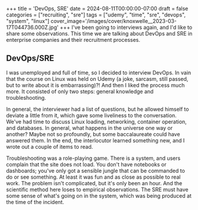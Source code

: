 +++
title = 'DevOps, SRE'
date = 2024-08-11T00:00:00-07:00
draft = false
categories = ["recruiting", "sre"]
tags = ["udemy", "time", "sre", "devops", "system", "linux"]
cover_image='/images/cover/knoxwelle__2023-03-17T044736.000Z.jpg'
+++
I've been going to interviews again, and I'd like to share some observations. This time we are talking about DevOps and SRE in enterprise companies and their recruitment processes.

## DevOps/SRE

I was unemployed and full of time, so I decided to interview DevOps. In vain that the course on Linux was held on Udemy (a joke, sarcasm, still passed, but to write about it is embarrassing)?! And then I liked the process much more. It consisted of only two steps: general knowledge and troubleshooting.

In general, the interviewer had a list of questions, but he allowed himself to deviate a little from it, which gave some liveliness to the conversation. We've had time to discuss Linux loading, networking, container operation, and databases. In general, what happens in the universe one way or another? Maybe not so profoundly, but some baccalaureate could have answered them. In the end, the interlocutor learned something new, and I wrote out a couple of items to read.

Troubleshooting was a role-playing game. There is a system, and users complain that the site does not load. You don't have notebooks or dashboards; you've only got a sensible jungle that can be commanded to do or see something. At least it was fun and as close as possible to real work. The problem isn't complicated, but it's only been an hour. And the scientific method here loses to empirical observations. The SRE must have some sense of what's going on in the system, which was being produced at the time of the incident.
